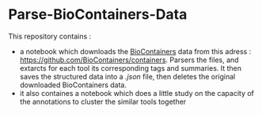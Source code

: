 # Parse-BioContainers-Data

This repository contains :

* a notebook which downloads the [BioContainers](https://biocontainers.pro/) data from this adress : https://github.com/BioContainers/containers. Parsers the files, and extarcts for each tool its corresponding tags and summaries. It then saves the structured data into a *.json* file, then deletes the original downloaded BioContainers data.
* it also containes a notebook which does a little study on the capacity of the annotations to cluster the similar tools together 
